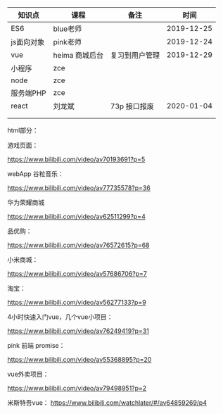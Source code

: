 

| 知识点     | 课程           | 备注           | 时间       |
| ---------- | -------------- | -------------- | ---------- |
| ES6        | blue老师       |                | 2019-12-25 |
| js面向对象 | pink老师       |                | 2019-12-24 |
| vue        | heima 商城后台 | 复习到用户管理 | 2019-12-29 |
| 小程序     | zce            |                |            |
| node       | zce            |                |            |
| 服务端PHP  | zce            |                |            |
| react      | 刘龙斌         | 73p 接口报废   | 2020-01-04 |
|            |                |                |            |
|            |                |                |            |

html部分：

游戏页面：

https://www.bilibili.com/video/av70193691?p=5

webApp 谷粒音乐：

https://www.bilibili.com/video/av77735578?p=36

华为荣耀商城

https://www.bilibili.com/video/av62511299?p=4

品优购：

https://www.bilibili.com/video/av76572615?p=68

小米商城：

https://www.bilibili.com/video/av57686706?p=7

淘宝：

https://www.bilibili.com/video/av56277133?p=9

4小时快速入门vue，几个vue小项目：

https://www.bilibili.com/video/av76249419?p=31

pink 前端 promise：

https://www.bilibili.com/video/av55368895?p=20

vue外卖项目：

https://www.bilibili.com/video/av79498951?p=2

米斯特吾vue：
https://www.bilibili.com/watchlater/#/av64859269/p4